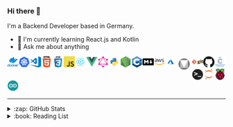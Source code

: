 ### Hi there 👋

I'm a Backend Developer based in Germany. 

- 🔭 I'm currently learning React.js and Kotlin
- 💬 Ask me about anything

[<img align="left" alt="Docker" width="26px" src="https://raw.githubusercontent.com/github/explore/80688e429a7d4ef2fca1e82350fe8e3517d3494d/topics/docker/docker.png">](https://github.com/topics/docker)
[<img align="left" alt="kubernetes" width="26px" src="https://raw.githubusercontent.com/github/explore/80688e429a7d4ef2fca1e82350fe8e3517d3494d/topics/kubernetes/kubernetes.png" />]()
[<img align="left" alt="Visual Studio Code" width="26px" src="https://raw.githubusercontent.com/github/explore/80688e429a7d4ef2fca1e82350fe8e3517d3494d/topics/visual-studio-code/visual-studio-code.png" />]()
[<img align="left" alt="HTML5" width="26px" src="https://raw.githubusercontent.com/github/explore/80688e429a7d4ef2fca1e82350fe8e3517d3494d/topics/html/html.png" />]()
[<img align="left" alt="CSS3" width="26px" src="https://raw.githubusercontent.com/github/explore/80688e429a7d4ef2fca1e82350fe8e3517d3494d/topics/css/css.png" />]()
[<img align="left" alt="JavaScript" width="26px" src="https://raw.githubusercontent.com/github/explore/80688e429a7d4ef2fca1e82350fe8e3517d3494d/topics/javascript/javascript.png" />]()
[<img align="left" alt="React" width="26px" src="https://raw.githubusercontent.com/github/explore/80688e429a7d4ef2fca1e82350fe8e3517d3494d/topics/react/react.png" />]()
[<img align="left" alt="vue" width="26px" src="https://raw.githubusercontent.com/github/explore/e94815998e4e0713912fed477a1f346ec04c3da2/topics/vue/vue.png" />]()
[<img align="left" alt="GraphQL" width="26px" src="https://raw.githubusercontent.com/github/explore/80688e429a7d4ef2fca1e82350fe8e3517d3494d/topics/graphql/graphql.png" />]()
[<img align="left" alt="Python" width="26px" src="https://raw.githubusercontent.com/github/explore/e94815998e4e0713912fed477a1f346ec04c3da2/topics/python/python.png" />]()
[<img align="left" alt="Node.js" width="26px" src="https://raw.githubusercontent.com/github/explore/80688e429a7d4ef2fca1e82350fe8e3517d3494d/topics/nodejs/nodejs.png" />]()
[<img align="left" alt="C++" width="26px" src="https://raw.githubusercontent.com/github/explore/e94815998e4e0713912fed477a1f346ec04c3da2/topics/cpp/cpp.png" />]()
[<img alt="C" width="26px" src="https://raw.githubusercontent.com/github/explore/80688e429a7d4ef2fca1e82350fe8e3517d3494d/topics/c/c.png" />]()
[<img align="left" alt="Markdown" width="26px" src="https://raw.githubusercontent.com/github/explore/80688e429a7d4ef2fca1e82350fe8e3517d3494d/topics/markdown/markdown.png">](https://github.com/topics/markdown)
[<img align="left" alt="AWS" width="26px" src="https://raw.githubusercontent.com/github/explore/e94815998e4e0713912fed477a1f346ec04c3da2/topics/aws/aws.png" />]()
[<img align="left" alt="Azure" width="26px" src="https://raw.githubusercontent.com/github/explore/80688e429a7d4ef2fca1e82350fe8e3517d3494d/topics/azure/azure.png" />]()
[<img align="left" alt="MaterialUI" width="26px" style='padding:5px' src="https://raw.githubusercontent.com/github/explore/80688e429a7d4ef2fca1e82350fe8e3517d3494d/topics/material-design/material-design.png" />]()
[<img align="left" alt="Git" width="26px" src="https://raw.githubusercontent.com/github/explore/80688e429a7d4ef2fca1e82350fe8e3517d3494d/topics/git/git.png" />]()
[<img align="left" alt="GitHub" width="26px" src="https://raw.githubusercontent.com/github/explore/78df643247d429f6cc873026c0622819ad797942/topics/github/github.png" />]()
[<img align="left" alt="Terminal" width="26px" src="https://raw.githubusercontent.com/github/explore/80688e429a7d4ef2fca1e82350fe8e3517d3494d/topics/terminal/terminal.png" />]()
[<img align="left" alt="HTML5" width="26px" src="https://raw.githubusercontent.com/github/explore/80688e429a7d4ef2fca1e82350fe8e3517d3494d/topics/jupyter-notebook/jupyter-notebook.png" />]()
[<img align="left" alt="Raspberry Pi" width="26px" src="https://raw.githubusercontent.com/github/explore/80688e429a7d4ef2fca1e82350fe8e3517d3494d/topics/raspberry-pi/raspberry-pi.png">]()
[<img alt="Arduino" width="26px" src="https://raw.githubusercontent.com/github/explore/80688e429a7d4ef2fca1e82350fe8e3517d3494d/topics/arduino/arduino.png" />]()

---

<details>
  <summary>:zap: GitHub Stats</summary>

  <img align="left" alt="SenorAmarillo's GitHub Stats" src="https://github-readme-stats.vercel.app/api?username=senoramarillo&show_icons=true" />

</details>
<details>
  <summary>:book: Reading List</summary>

[<img align="left" alt="patFish's GitHub Stats" src="https://covers.openlibrary.org/b/olid/OL29849756M-S.jpg" />](http://openlibrary.org/olid/OL29849756M)

[<img align="left" alt="patFish's GitHub Stats" src="https://covers.openlibrary.org/b/id/87586-S.jpg" />](http://openlibrary.org/olid/OL3407465M)

[<img align="left" alt="patFish's GitHub Stats" src="https://covers.openlibrary.org/b/olid/OL24982481M-S.jpg" />](http://openlibrary.org/olid/OL24982481M)

[<img align="left" alt="patFish's GitHub Stats" src="https://covers.openlibrary.org/b/olid/OL27012664M-S.jpg" />](http://openlibrary.org/olid/OL27012664M)

[<img align="left" alt="patFish's GitHub Stats" src="https://covers.openlibrary.org/b/olid/OL26222911M-S.jpg" />](http://openlibrary.org/olid/OL26222911M)

[<img align="left" alt="patFish's GitHub Stats" src="https://covers.openlibrary.org/b/olid/OL26833682M-S.jpg" />](http://openlibrary.org/olid/OL26833682M)

[<img align="left" alt="patFish's GitHub Stats" src="https://covers.openlibrary.org/b/olid/OL28185034M-S.jpg" />](http://openlibrary.org/olid/OL28185034M)

[<img align="left" alt="patFish's GitHub Stats" src="https://covers.openlibrary.org/b/olid/OL25613003M-S.jpg" />](http://openlibrary.org/olid/OL25613003M)

[<img align="left" alt="patFish's GitHub Stats" src="https://covers.openlibrary.org/b/olid/OL25931127M-S.jpg" />](http://openlibrary.org/olid/OL25931127M)

[<img align="left" alt="patFish's GitHub Stats" src="https://covers.openlibrary.org/b/olid/OL26673217M-S.jpg" />](http://openlibrary.org/olid/OL26673217M)

[<img align="left" alt="patFish's GitHub Stats" src="https://covers.openlibrary.org/b/olid/OL17703091M-S.jpg" />](http://openlibrary.org/olid/OL17703091M)

</details>

<!--
**senoramarillo/senoramarillo** is a ✨ _special_ ✨ repository because its `README.md` (this file) appears on your GitHub profile.

Here are some ideas to get you started:

- 🔭 I’m currently working on ...
- 🌱 I’m currently learning ...
- 👯 I’m looking to collaborate on ...
- 🤔 I’m looking for help with ...
- 💬 Ask me about ...
- 📫 How to reach me: ...
- 😄 Pronouns: ...
- ⚡ Fun fact: ...
-->
